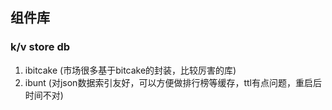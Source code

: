 ## 组件库

### k/v store db

1. ibitcake (市场很多基于bitcake的封装，比较厉害的库)
2. ibunt (对json数据索引友好，可以方便做排行榜等缓存，ttl有点问题，重启后时间不对)